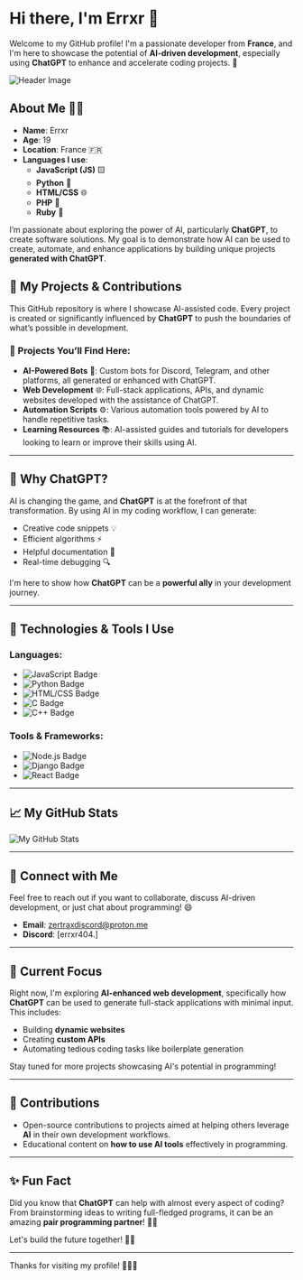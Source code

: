 # Hi there, I'm Errxr 👋

Welcome to my GitHub profile! I'm a passionate developer from **France**, and I'm here to showcase the potential of **AI-driven development**, especially using **ChatGPT** to enhance and accelerate coding projects. 🚀

![Header Image](https://cdn.gencraft.com/prod/user/54d5127a-5aa5-4835-982b-a85c577240dc/285ebf00-a725-4d21-918f-524a7a310481/image/image1_0.jpg?Expires=1740369501&Signature=UoO-I4bRXAFZBG~pu~nGupRRqCA6CuPG1HcYNvfd6bpGL3BgDMzKcwsSNqWPQSeD08rGEonXuOSzmeJ0rlj0zWoUeiDdKnhcbW3oXptSUTyzEAsACvXTrHKuRoakLLbUw~3wS~pf70mS3WhG5Zz7q7R50A1CdLz7Z78taPo9QpGGxT1eZ-8RHhkvmV3w-ORQiszQmk3ih2pxmqTiJOUZPLkJyHtPL88WbiMTHZupMp98s3BABjMjCVPpu4IOboo7tWkZFgplnlB-x52HNHrI0ozzUePRdVj09SGN0IAAdC91XxTgC~RCADvLhTcycGtYM1KXkidgyjpHUWIXk0~UuA__&Key-Pair-Id=K3RDDB1TZ8BHT8)

## About Me 👨‍💻

- **Name**: Errxr
- **Age**: 19
- **Location**: France 🇫🇷
- **Languages I use**:
  - **JavaScript (JS)** 🟨
  - **Python** 🐍
  - **HTML/CSS** 🌐
  - **PHP** 🔧
  - **Ruby** 💎

I’m passionate about exploring the power of AI, particularly **ChatGPT**, to create software solutions. My goal is to demonstrate how AI can be used to create, automate, and enhance applications by building unique projects **generated with ChatGPT**.

## 🚀 My Projects & Contributions

This GitHub repository is where I showcase AI-assisted code. Every project is created or significantly influenced by **ChatGPT** to push the boundaries of what’s possible in development.

### 🔧 Projects You’ll Find Here:

- **AI-Powered Bots** 🤖: Custom bots for Discord, Telegram, and other platforms, all generated or enhanced with ChatGPT.
- **Web Development** 🌐: Full-stack applications, APIs, and dynamic websites developed with the assistance of ChatGPT.
- **Automation Scripts** ⚙️: Various automation tools powered by AI to handle repetitive tasks.
- **Learning Resources** 📚: AI-assisted guides and tutorials for developers looking to learn or improve their skills using AI.

---

## 🌟 Why ChatGPT?

AI is changing the game, and **ChatGPT** is at the forefront of that transformation. By using AI in my coding workflow, I can generate:
- Creative code snippets 💡
- Efficient algorithms ⚡
- Helpful documentation 📄
- Real-time debugging 🔍

I'm here to show how **ChatGPT** can be a **powerful ally** in your development journey.

---

## 🔧 Technologies & Tools I Use

### **Languages**:
- ![JavaScript Badge](https://img.shields.io/badge/JavaScript-%20-yellow?style=for-the-badge&logo=javascript)
- ![Python Badge](https://img.shields.io/badge/Python-%20-blue?style=for-the-badge&logo=python)
- ![HTML/CSS Badge](https://img.shields.io/badge/HTML5%20and%20CSS3-%20-%23F7B500?style=for-the-badge&logo=html5&logoColor=white)
- ![C Badge](https://img.shields.io/badge/C-%20-blue?style=for-the-badge&logo=c)
- ![C++ Badge](https://img.shields.io/badge/C%2B%2B-%20-blue?style=for-the-badge&logo=c%2B%2B)

### **Tools & Frameworks**:
- ![Node.js Badge](https://img.shields.io/badge/Node.js-%20-green?style=for-the-badge&logo=node.js)
- ![Django Badge](https://img.shields.io/badge/Django-%20-darkgreen?style=for-the-badge&logo=django)
- ![React Badge](https://img.shields.io/badge/React-%20-lightblue?style=for-the-badge&logo=react)


---

## 📈 My GitHub Stats

![My GitHub Stats](https://github-readme-stats.vercel.app/api?username=Errxr&show_icons=true&count_private=true&hide=prs&theme=dark)

---

## 🔗 Connect with Me

Feel free to reach out if you want to collaborate, discuss AI-driven development, or just chat about programming! 😄

- **Email**: [zertraxdiscord@proton.me](mailto:zertraxdiscord@proton.me)
- **Discord**: [errxr404.]

---

## 📝 Current Focus

Right now, I'm exploring **AI-enhanced web development**, specifically how **ChatGPT** can be used to generate full-stack applications with minimal input. This includes:
- Building **dynamic websites**
- Creating **custom APIs**
- Automating tedious coding tasks like boilerplate generation

Stay tuned for more projects showcasing AI's potential in programming!

---

## 🌱 Contributions

- Open-source contributions to projects aimed at helping others leverage **AI** in their own development workflows.
- Educational content on **how to use AI tools** effectively in programming.

---

## ✨ Fun Fact

Did you know that **ChatGPT** can help with almost every aspect of coding? From brainstorming ideas to writing full-fledged programs, it can be an amazing **pair programming partner**! 🤖💡

Let's build the future together! 💪✨

---

Thanks for visiting my profile! 👨‍💻🚀
